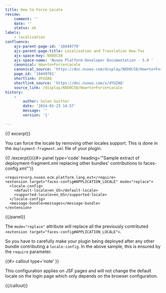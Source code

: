 ```yaml
---
title: How to Force Locale
review:
    comment: ''
    date: ''
    status: ok
labels:
    - localization
confluence:
    ajs-parent-page-id: '18449779'
    ajs-parent-page-title: Localization and Translation How-Tos
    ajs-space-key: NXDOC58
    ajs-space-name: 'Nuxeo Platform Developer Documentation - 5.8 '
    canonical: How+to+Force+Locale
    canonical_source: 'https://doc.nuxeo.com/display/NXDOC58/How+to+Force+Locale'
    page_id: '18449781'
    shortlink: dYUZAQ
    shortlink_source: 'https://doc.nuxeo.com/x/dYUZAQ'
    source_link: /display/NXDOC58/How+to+Force+Locale
history:
    - 
        author: Solen Guitter
        date: '2014-01-23 14:57'
        message: ''
        version: '1'

---
```

{{! excerpt}}

You can force the locale by removing other locales support. This is done in the&nbsp;`deployment-fragment.xml`&nbsp;file of your plugin.

{{! /excerpt}}{{#> panel type='code' heading='"Sample extract of deployment-fragment.xml replacing other bundles\' contributions to faces-config.xml"'}}

```
<require>org.nuxeo.ecm.platform.lang.ext</require>
<extension target="faces-config#APPLICATION_LOCALE" mode="replace">
  <locale-config>
    <default-locale>en_US</default-locale>
    <supported-locale>en_US</supported-locale>
  </locale-config>
  <message-bundle>messages</message-bundle>
</extension>

```

{{/panel}}

The `mode="replace"` attribute will replace all the previously contributed `<extension target="faces-config#APPLICATION_LOCALE">`.

So you have to carefully make your plugin being deployed after any other bundle contributing a `locale-config`. In the above sample, this is ensured by the `require` parameter.

{{#> callout type='note' }}

This configuration applies on JSF pages and will not change the default locale on the login page which only depends on the browser configuration.

{{/callout}}
